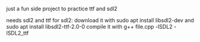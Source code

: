 just a fun side project to practice ttf and sdl2

needs sdl2 and ttf for sdl2:
    download it with sudo apt install libsdl2-dev and sudo apt install libsdl2-ttf-2.0-0 
    compile it with g++ file.cpp -lSDL2 -lSDL2_ttf

